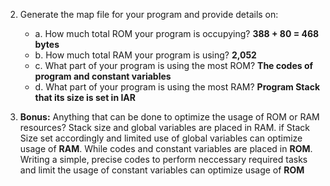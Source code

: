   2. Generate the map file for your program and provide details on:
     * a. How much total ROM your program is occupying?  **388 + 80 = 468 bytes**
     * b. How much total RAM your program is using?      **2,052**
     * c. What part of your program is using the most ROM?  **The codes of program and constant variables**
     * d. What part of your program is using the most RAM?  **Program Stack that its size is set in IAR**
      
  3. **Bonus:** Anything that can be done to optimize the usage of ROM or RAM resources? Stack size and global 
      variables are placed in RAM. if Stack Size set accordingly and limited use of global variables can optimize usage of **RAM**.
      While codes and constant variables are placed in **ROM**.  Writing a simple, precise codes to perform neccessary required 
      tasks and limit the usage of constant variables can optimize usage of **ROM** 
      
